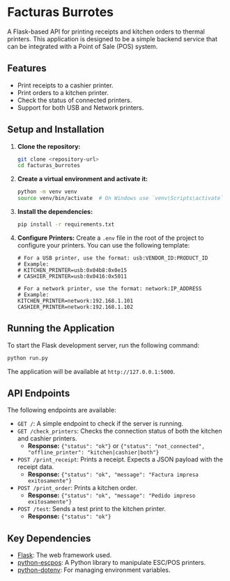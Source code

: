 # Facturas Burrotes

A Flask-based API for printing receipts and kitchen orders to thermal printers. This application is designed to be a simple backend service that can be integrated with a Point of Sale (POS) system.

## Features

*   Print receipts to a cashier printer.
*   Print orders to a kitchen printer.
*   Check the status of connected printers.
*   Support for both USB and Network printers.

## Setup and Installation

1.  **Clone the repository:**
    ```bash
    git clone <repository-url>
    cd facturas_burrotes
    ```

2.  **Create a virtual environment and activate it:**
    ```bash
    python -m venv venv
    source venv/bin/activate  # On Windows use `venv\Scripts\activate`
    ```

3.  **Install the dependencies:**
    ```bash
    pip install -r requirements.txt
    ```

4.  **Configure Printers:**
    Create a `.env` file in the root of the project to configure your printers. You can use the following template:

    ```env
    # For a USB printer, use the format: usb:VENDOR_ID:PRODUCT_ID
    # Example:
    # KITCHEN_PRINTER=usb:0x04b8:0x0e15
    # CASHIER_PRINTER=usb:0x0416:0x5011

    # For a network printer, use the format: network:IP_ADDRESS
    # Example:
    KITCHEN_PRINTER=network:192.168.1.101
    CASHIER_PRINTER=network:192.168.1.102
    ```

## Running the Application

To start the Flask development server, run the following command:

```bash
python run.py
```

The application will be available at `http://127.0.0.1:5000`.

## API Endpoints

The following endpoints are available:

*   `GET /`: A simple endpoint to check if the server is running.
*   `GET /check_printers`: Checks the connection status of both the kitchen and cashier printers.
    *   **Response:** `{"status": "ok"}` or `{"status": "not_connected", "offline_printer": "kitchen|cashier|both"}`
*   `POST /print_receipt`: Prints a receipt. Expects a JSON payload with the receipt data.
    *   **Response:** `{"status": "ok", "message": "Factura impresa exitosamente"}`
*   `POST /print_order`: Prints a kitchen order.
    *   **Response:** `{"status": "ok", "message": "Pedido impreso exitosamente"}`
*   `POST /test`: Sends a test print to the kitchen printer.
    *   **Response:** `{"status": "ok"}`

## Key Dependencies

*   [Flask](https://flask.palletsprojects.com/): The web framework used.
*   [python-escpos](https://github.com/python-escpos/python-escpos): A Python library to manipulate ESC/POS printers.
*   [python-dotenv](https://github.com/theskumar/python-dotenv): For managing environment variables.
